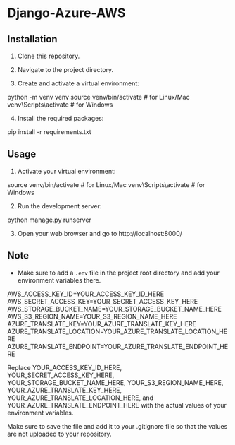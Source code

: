 # Django-Azure-AWS

## Installation

1. Clone this repository.

2. Navigate to the project directory.

3. Create and activate a virtual environment:

python -m venv venv
source venv/bin/activate # for Linux/Mac
venv\Scripts\activate # for Windows

4. Install the required packages:

pip install -r requirements.txt

## Usage

1. Activate your virtual environment:

source venv/bin/activate # for Linux/Mac
venv\Scripts\activate # for Windows

2. Run the development server:

python manage.py runserver

3. Open your web browser and go to http://localhost:8000/

## Note

- Make sure to add a `.env` file in the project root directory and add your environment variables there.

AWS_ACCESS_KEY_ID=YOUR_ACCESS_KEY_ID_HERE
AWS_SECRET_ACCESS_KEY=YOUR_SECRET_ACCESS_KEY_HERE
AWS_STORAGE_BUCKET_NAME=YOUR_STORAGE_BUCKET_NAME_HERE
AWS_S3_REGION_NAME=YOUR_S3_REGION_NAME_HERE
AZURE_TRANSLATE_KEY=YOUR_AZURE_TRANSLATE_KEY_HERE
AZURE_TRANSLATE_LOCATION=YOUR_AZURE_TRANSLATE_LOCATION_HERE
AZURE_TRANSLATE_ENDPOINT=YOUR_AZURE_TRANSLATE_ENDPOINT_HERE

Replace YOUR_ACCESS_KEY_ID_HERE, YOUR_SECRET_ACCESS_KEY_HERE, YOUR_STORAGE_BUCKET_NAME_HERE, YOUR_S3_REGION_NAME_HERE, YOUR_AZURE_TRANSLATE_KEY_HERE, YOUR_AZURE_TRANSLATE_LOCATION_HERE, and YOUR_AZURE_TRANSLATE_ENDPOINT_HERE with the actual values of your environment variables.

Make sure to save the file and add it to your .gitignore file so that the values are not uploaded to your repository.
